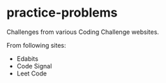 # practice-problems
Challenges from various Coding Challenge websites.

From following sites:

* Edabits
* Code Signal
* Leet Code


